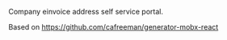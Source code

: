 Company einvoice address self service portal.
 
Based on https://github.com/cafreeman/generator-mobx-react
